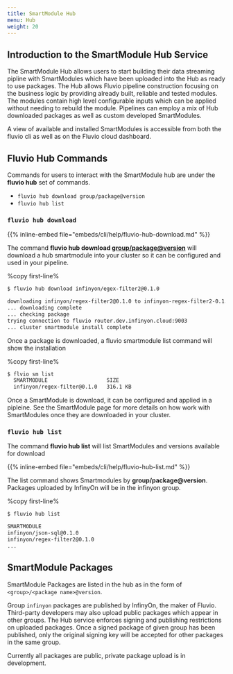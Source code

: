 ```yaml
---
title: SmartModule Hub
menu: Hub
weight: 20
---
```


## Introduction to the SmartModule Hub Service

The SmartModule Hub allows users to start building their data streaming pipline with SmartModules which have been uploaded into the Hub as ready to use packages. The Hub allows Fluvio pipeline construction focusing on the business logic by providing already built, reliable and tested modules. The modules contain high level configurable inputs which can be applied without needing to rebuild the module. Pipelines can employ a mix of Hub downloaded packages as well as custom developed SmartModules.

A view of available and installed SmartModules is accessible from both the fluvio cli as well as on the Fluvio cloud dashboard.


## Fluvio Hub Commands

Commands for users to interact with the SmartModule hub are under the **fluvio hub** set of commands.

- `fluvio hub download group/package@version`
- `fluvio hub list`

### `fluvio hub download`

{{% inline-embed file="embeds/cli/help/fluvio-hub-download.md" %}}

The command **fluvio hub download <group/package@version>** will download a hub smartmodule into your cluster so it can be configured and used in your pipeline.

%copy first-line%
```bash
$ fluvio hub download infinyon/egex-filter2@0.1.0

downloading infinyon/regex-filter2@0.1.0 to infinyon-regex-filter2-0.1.0.ipkg
... downloading complete
... checking package
trying connection to fluvio router.dev.infinyon.cloud:9003
... cluster smartmodule install complete

```

Once a package is downloaded, a fluvio smartmodule list command will show the installation

%copy first-line%
```bash
$ flvio sm list
  SMARTMODULE                   SIZE     
  infinyon/regex-filter@0.1.0   316.1 KB 
```

Once a SmartModule is download, it can be configured and applied in a pipleine. See the SmartModule page for more details on how work with SmartModules once they are downloaded in your cluster.


### `fluvio hub list`

The command **fluvio hub list** will list SmartModules and versions available for download

{{% inline-embed file="embeds/cli/help/fluvio-hub-list.md" %}}

The list command shows Smartmodules by **group/package@version**. Packages uploaded by InfinyOn will be in the
infinyon group.

%copy first-line%
```bash
$ fluvio hub list 

SMARTMODULE                    
infinyon/json-sql@0.1.0        
infinyon/regex-filter2@0.1.0 
...

```


## SmartModule Packages

SmartModule Packages are listed in the hub as in the form of `<group>/<package name>@version`. 

Group `infinyon` packages are published by InfinyOn, the maker of Fluvio.  Third-party developers may also upload public packages which appear in other groups. The Hub service enforces signing and publishing restrictions on uploaded packages. Once a signed package of given group has been published, only the original signing key will be accepted for other packages in the same group.

Currently all packages are public, private package upload is in development.




